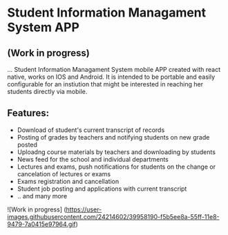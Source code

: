 # Student Information Managament System APP
## (Work in progress)
... Student Information Managament System mobile APP created with react native, works on IOS and Android. It is intended to be portable and easily configurable for an instiution that might be interested in reaching her students directly via mobile.

## Features:
+ Download of student's current transcript of records
+ Posting of grades by teachers and notifying students on new grade posted
+ Uploadng course materials by teachers and downloading by students
+ News feed for the school and individual departments
+ Lectures and exams, push notifications for students on the change or cancelation of lectures or exams
+ Exams registration and cancellation
+ Student job posting and applications with current transcript
+ .. and many more

![Work in progress] (https://user-images.githubusercontent.com/24214602/39958190-f5b5ee8a-55ff-11e8-9479-7a0415e97964.gif)
